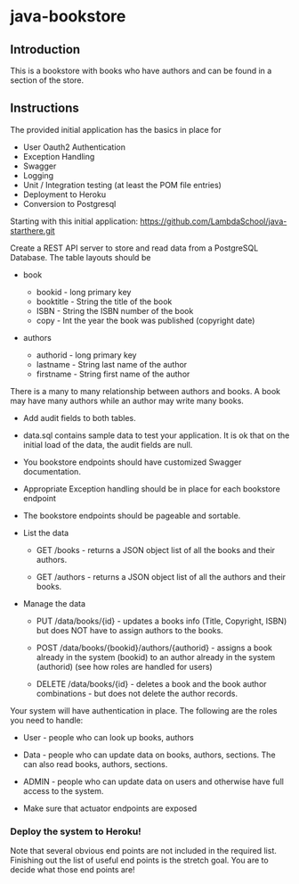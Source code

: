 # java-bookstore

## Introduction

This is a bookstore with books who have authors and can be found in a section of the store.

## Instructions

The provided initial application has the basics in place for
* User Oauth2 Authentication
* Exception Handling
* Swagger
* Logging 
* Unit / Integration testing (at least the POM file entries)
* Deployment to Heroku
* Conversion to Postgresql

Starting with this initial application: https://github.com/LambdaSchool/java-starthere.git 

Create a REST API server to store and read data from a PostgreSQL Database. The table layouts should be

* book
  * bookid - long primary key
  * booktitle - String the title of the book
  * ISBN - String the ISBN number of the book
  * copy - Int the year the book was published (copyright date)
  
* authors
  * authorid - long primary key
  * lastname - String last name of the author
  * firstname - String first name of the author

There is a many to many relationship between authors and books. A book may have many authors while an author may write many books.

* Add audit fields to both tables.

* data.sql contains sample data to test your application. It is ok that on the initial load of the data, the audit fields are null.

* You bookstore endpoints should have customized Swagger documentation. 

* Appropriate Exception handling should be in place for each bookstore endpoint

* The bookstore endpoints should be pageable and sortable.

* List the data

  * GET /books - returns a JSON object list of all the books and their authors.
  
  * GET /authors - returns a JSON object list of all the authors and their books.

* Manage the data

  * PUT /data/books/{id} - updates a books info (Title, Copyright, ISBN) but does NOT have to assign authors to the books.

  * POST /data/books/{bookid}/authors/{authorid} - assigns a book already in the system (bookid) to an author already in the system (authorid) (see how roles are handled for users)

  * DELETE /data/books/{id} - deletes a book and the book author combinations - but does not delete the author records.
 
Your system will have authentication in place. The following are the roles you need to handle:

* User - people who can look up books, authors

* Data - people who can update data on books, authors, sections. The can also read books, authors, sections.

* ADMIN - people who can update data on users and otherwise have full access to the system.

* Make sure that actuator endpoints are exposed

### Deploy the system to Heroku!

Note that several obvious end points are not included in the required list. Finishing out the list of useful end points is the stretch goal. You are to decide what those end points are!
